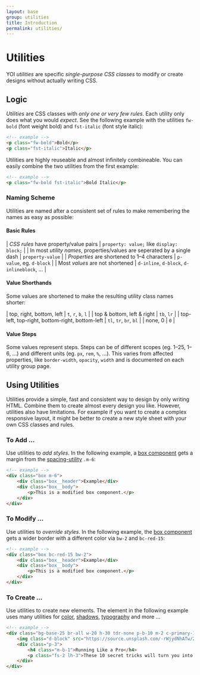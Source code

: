 ```yaml
---
layout: base
group: utilities
title: Introduction
permalink: utilities/
---
```


# Utilities

<p class="intro">YOI <i>utilities</i> are specific <i>single-purpose CSS classes</i> to modify or create designs without actually writing CSS.</p>

## Logic

*Utilities* are CSS classes with *only one or very few rules*. Each utility only does what you would *expect*. See the following example with the utilities `fw-bold` (font weight bold) and `fst-italic` (font style italic):

```html
<!-- example -->
<p class="fw-bold">Bold</p>
<p class="fst-italic">Italic</p>
```

Utilities are highly reuseable and almost infinitely combineable. You can easily combine the two utilities from the first example:

```html
<!-- example -->
<p class="fw-bold fst-italic">Bold Italic</p>
```

### Naming Scheme

Utilities are named after a consistent set of rules to make remembering the names as easy as possible:

#### Basic Rules

| *CSS rules* have property/value pairs                                     | `property: value;` like `display: block;` |
| In most *utility names*, properties/values are seperated by a single dash | `property-value`                          |
| *Properties* are shortened to 1–4 characters                              | `p-value`, eg. `d-block`                  |
| Most *values* are not shortened                                           | `d-inline`, `d-block`, `d-inlineblock`, … |

#### Value Shorthands

Some values are shortened to make the resulting utility class names shorter:

| top, right, bottom, left                       | `t`, `r`, `b`, `l`     |
| top & bottom, left & right                     | `tb`, `lr`             |
| top-left, top-right, bottom-right, bottom-left | `tl`, `tr`, `br`, `bl` |
| none, 0                                        | `0`                    |

#### Value Steps

Some values represent steps. Steps can be of different scopes (eg. 1–25, 1–6, …) and different units (eg. `px`, `rem`, `%`, …). This varies from affected properties, like `border-width`, `opacity`, `width` and is documented on each utility group page.

## Using Utilities

Utilities provide a simple, fast and consistent way to design by only writing HTML. Combine them to create almost every design you like. However, utilities also have limitations. For example if you want to create a complex responsive layout, it might be better to create a new style sheet with your own CSS classes and rules.

### To Add …

Use utilities to *add styles*. In the following example, a [box component](components/box.html) gets a margin from the [spacing-utility](utilities/spacing.html) `.m-6`:

```html
<!-- example -->
<div class="box m-6">
    <div class="box__header">Example</div>
    <div class="box__body">
        <p>This is a modified box component.</p>
    </div>
</div>
```

### To Modify …

Use utilities to *override styles*. In the following example, the [box component](components/box.html) gets a wider border with a different color via `bw-2` and `bc-red-15`:

```html
<!-- example -->
<div class="box bc-red-15 bw-2">
    <div class="box__header">Example</div>
    <div class="box__body">
        <p>This is a modified box component.</p>
    </div>
</div>
```

### To Create …

Use utilities to create new elements. The element in the following example uses many utilities for [color](utilities/color.html), [shadows](utilities/shadow.html), [typography](utilities/typography.html) and more …

```html
<!-- example -->
<div class="bg-base-25 br-all w-20 h-30 tdr-none p-b-10 m-2 c-primary-14 sh-3 ofl-hidden hvr--bg-white hvr--c-primary-10 hvr--sh-4 tween" href="#">
    <img class="d-block" src="https://source.unsplash.com/-rWjydNhATw/200x165">
    <div class="p-3">
        <h4 class="m-b-1">Running Like a Pro</h4>
        <p class="fs-2 lh-3">These 10 secret tricks will turn you into a successful runner.</p>
    </div>
</div>
```